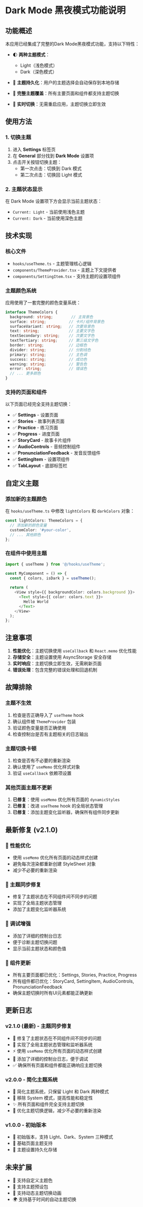# Dark Mode 黑夜模式功能说明

## 功能概述

本应用已经集成了完整的Dark Mode黑夜模式功能，支持以下特性：

- 🌓 **两种主题模式**：
  - Light（浅色模式）
  - Dark（深色模式）

- 💾 **主题持久化**：用户的主题选择会自动保存到本地存储
- 🎨 **完整主题覆盖**：所有主要页面和组件都支持主题切换
- 🔄 **实时切换**：无需重启应用，主题切换立即生效

## 使用方法

### 1. 切换主题

1. 进入 **Settings** 标签页
2. 在 **General** 部分找到 **Dark Mode** 设置项
3. 点击开关按钮切换主题：
   - 第一次点击：切换到 Dark 模式
   - 第二次点击：切换回 Light 模式

### 2. 主题状态显示

在 Dark Mode 设置项下方会显示当前主题状态：
- `Current: Light` - 当前使用浅色主题
- `Current: Dark` - 当前使用深色主题

## 技术实现

### 核心文件

- `hooks/useTheme.ts` - 主题管理核心逻辑
- `components/ThemeProvider.tsx` - 主题上下文提供者
- `components/SettingItem.tsx` - 支持主题的设置项组件

### 主题颜色系统

应用使用了一套完整的颜色变量系统：

```typescript
interface ThemeColors {
  background: string;        // 主背景色
  surface: string;          // 卡片/组件背景色
  surfaceVariant: string;   // 次要背景色
  text: string;             // 主要文字色
  textSecondary: string;    // 次要文字色
  textTertiary: string;     // 第三级文字色
  border: string;           // 边框色
  divider: string;          // 分割线色
  primary: string;          // 主色调
  success: string;          // 成功色
  warning: string;          // 警告色
  error: string;            // 错误色
  // ... 更多颜色
}
```

### 支持的页面和组件

以下页面已经完全支持主题切换：

- ✅ **Settings** - 设置页面
- ✅ **Stories** - 故事列表页面
- ✅ **Practice** - 练习页面
- ✅ **Progress** - 进度页面
- ✅ **StoryCard** - 故事卡片组件
- ✅ **AudioControls** - 音频控制组件
- ✅ **PronunciationFeedback** - 发音反馈组件
- ✅ **SettingItem** - 设置项组件
- ✅ **TabLayout** - 底部标签栏

## 自定义主题

### 添加新的主题颜色

在 `hooks/useTheme.ts` 中修改 `lightColors` 和 `darkColors` 对象：

```typescript
const lightColors: ThemeColors = {
  // 添加新的颜色变量
  customColor: '#your-color',
  // ... 其他颜色
};
```

### 在组件中使用主题

```typescript
import { useTheme } from '@/hooks/useTheme';

const MyComponent = () => {
  const { colors, isDark } = useTheme();
  
  return (
    <View style={{ backgroundColor: colors.background }}>
      <Text style={{ color: colors.text }}>
        Hello World
      </Text>
    </View>
  );
};
```

## 注意事项

1. **性能优化**：主题切换使用 `useCallback` 和 `React.memo` 优化性能
2. **存储安全**：主题设置使用 AsyncStorage 安全存储
3. **实时响应**：主题切换立即生效，无需刷新页面
4. **错误处理**：包含完整的错误处理和回退机制

## 故障排除

### 主题不生效

1. 检查是否正确导入了 `useTheme` hook
2. 确认组件被 `ThemeProvider` 包装
3. 验证颜色变量是否正确使用
4. 检查控制台是否有主题相关的日志输出

### 主题切换卡顿

1. 检查是否有不必要的重新渲染
2. 确认使用了 `useMemo` 优化样式对象
3. 验证 `useCallback` 依赖项设置

### 其他页面主题不更新

1. **已修复**：使用 `useMemo` 优化所有页面的 `dynamicStyles`
2. **已修复**：改进 `useTheme` hook 的全局状态管理
3. **已修复**：添加主题变化监听器，确保所有组件同步更新

## 最新修复 (v2.1.0)

### 🔧 性能优化
- 使用 `useMemo` 优化所有页面的动态样式创建
- 避免每次渲染都重新创建 StyleSheet 对象
- 减少不必要的重新渲染

### 🎯 主题同步修复
- 修复了主题状态在不同组件间不同步的问题
- 实现了全局主题状态管理
- 添加了主题变化监听器系统

### 🐛 调试增强
- 添加了详细的控制台日志
- 便于诊断主题切换问题
- 显示当前主题状态和颜色值

### 📱 组件更新
- 所有主要页面都已优化：Settings, Stories, Practice, Progress
- 所有组件都已优化：StoryCard, SettingItem, AudioControls, PronunciationFeedback
- 确保主题切换时所有UI元素都能正确更新

## 更新日志

### v2.1.0 (最新) - 主题同步修复
- 🔧 修复了主题状态在不同组件间不同步的问题
- 🚀 实现了全局主题状态管理和监听器系统
- ⚡ 使用 `useMemo` 优化所有页面的动态样式创建
- 🐛 添加了详细的控制台日志，便于调试
- ✅ 确保所有页面和组件都能正确响应主题切换

### v2.0.0 - 简化主题系统
- 🎯 简化主题系统，只保留 Light 和 Dark 两种模式
- 🚀 移除 System 模式，提高性能和稳定性
- ✨ 所有页面和组件完全支持主题切换
- 🔧 优化主题切换逻辑，减少不必要的重新渲染

### v1.0.0 - 初始版本
- 🌟 初始版本，支持 Light、Dark、System 三种模式
- 📱 基础页面主题支持
- 💾 主题设置持久化存储

## 未来扩展

- 🌈 支持自定义主题色
- 🎨 支持主题预设包
- 📱 支持动态主题切换动画
- 🌍 支持基于时间的自动主题切换

